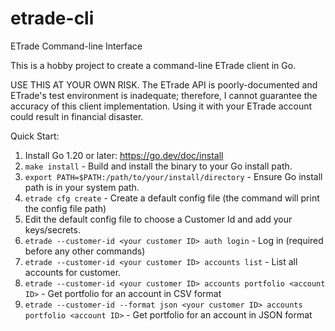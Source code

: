 # etrade-cli
ETrade Command-line Interface

This is a hobby project to create a command-line ETrade client in Go.

USE THIS AT YOUR OWN RISK. The ETrade API is poorly-documented and ETrade's test environment is inadequate; therefore, I cannot guarantee the accuracy of this client implementation. Using it with your ETrade account could result in financial disaster.   

Quick Start:
1. Install Go 1.20 or later: https://go.dev/doc/install
2. `make install` - Build and install the binary to your Go install path.
3. `export PATH=$PATH:/path/to/your/install/directory` - Ensure Go install path is in your system path.
4. `etrade cfg create` - Create a default config file (the command will print the config file path)
5. Edit the default config file to choose a Customer Id and add your keys/secrets.
6. `etrade --customer-id <your customer ID> auth login` - Log in (required before any other commands)
7. `etrade --customer-id <your customer ID> accounts list` - List all accounts for customer.
8. `etrade --customer-id <your customer ID> accounts portfolio <account ID>` - Get portfolio for an account in CSV format
9. `etrade --customer-id --format json <your customer ID> accounts portfolio <account ID>` - Get portfolio for an account in JSON format
